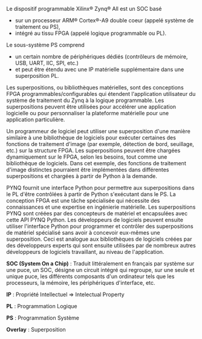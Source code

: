 Le dispositif programmable Xilinx® Zynq® All est un SOC basé
- sur un processeur ARM® Cortex®-A9 double coeur (appelé système de traitement ou PS),
- intégré au tissu FPGA (appelé logique programmable ou PL).

Le sous-système PS comprend
- un certain nombre de périphériques dédiés (contrôleurs de mémoire, USB, UART, IIC, SPI, etc.)
- et peut être étendu avec une IP matérielle supplémentaire dans une superposition PL.

Les superpositions, ou bibliothèques matérielles, sont des conceptions FPGA programmables/configurables
qui étendent l'application utilisateur du système de traitement du Zynq à la logique programmable. Les
superpositions peuvent être utilisées pour accélérer une application logicielle ou pour personnaliser la plateforme matérielle pour une application particulière.

Un programmeur de logiciel peut utiliser une superposition d'une manière similaire à une bibliothèque de
logiciels pour exécuter certaines des fonctions de traitement d'image (par exemple, détection de bord,
seuillage, etc.) sur la structure FPGA. Les superpositions peuvent être chargées dynamiquement sur le
FPGA, selon les besoins, tout comme une bibliothèque de logiciels. Dans cet exemple, des fonctions de
traitement d'image distinctes pourraient être implémentées dans différentes superpositions et chargées à partir de Python à la demande.

PYNQ fournit une interface Python pour permettre aux superpositions dans le PL d'être contrôlées à partir de Python s'exécutant dans le PS. La conception FPGA est une tâche spécialisée qui nécessite des connaissances
et une expertise en ingénierie matérielle. Les superpositions PYNQ sont créées par des concepteurs de
matériel et encapsulées avec cette API PYNQ Python. Les développeurs de logiciels peuvent ensuite utiliser l'interface Python pour programmer et contrôler des superpositions de matériel spécialisé sans avoir à concevoir eux-mêmes une superposition. Ceci est analogue aux bibliothèques de logiciels créées par des développeurs experts qui sont ensuite utilisées par de nombreux autres développeurs de logiciels travaillant, au niveau de l'application.

**SOC (System On a Chip)** : Traduit littéralement en français par système sur une puce, un SOC, désigne un
circuit intégré qui regroupe, sur une seule et unique puce, les différents composants d'un ordinateur tels que les processeurs, la mémoire, les périphériques d'interface, etc.

**IP** : Propriété Intellectuel => Intelectual Property

**PL** : Programmation Logique

**PS** : Programmation Système

**Overlay** : Superposition
